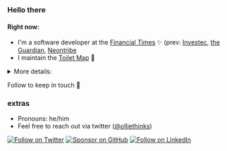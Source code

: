 ### Hello there

#### Right now:
- I'm a software developer at the [Financial Times](https://github.com/Financial-Times) ✨ (prev: [Investec](https://github.com/investec), 
[the Guardian](https://github.com/guardian), [Neontribe](https://github.com/neontribe)
- I maintain the [Toilet Map](https://github.com/public-convenience-ltd/toiletmap) 🧻


<details>
  <summary>More details:</summary>

My career began with [Neontribe](https://neontribe.co.uk/), a digital agency based in Norwich, working on various projects centred around doing tech-for-good. 

I was then part of a team at [the Guardian](https://github.com/guardian) whose mission is to develop, maintain, and advocate for best practice around the client side [tooling](https://github.com/guardian/libs) and [infrastructure](https://github.com/guardian/csnx) across the organisation. When I have time I also love to contribute to [Source](https://github.com/guardian/source), our open source design system. Before that I was part of the [Identity team](https://github.com/guardian/gateway) — building a better experience for users wanting to register for the Guardian. I also have had the chance to work on some Visual Journalism.

I am now just beginning a new chapter at the Financial Times.

Outside of work, I help to maintain the [Toilet Map](https://github.com/public-convenience-ltd/toiletmap), a project dedicated to helping people find a toilet whilst they're on the move and also put time into [various](https://github.com/ob6160/daynotes) [side](https://github.com/ob6160/caffeine) [projects](https://github.com/ob6160/html_parser_renderer).
</details>

Follow to keep in touch 🙂

### extras

- Pronouns: he/him
- Feel free to reach out via twitter ([@olliethinks](https://twitter.com/olliethinks))




[![Follow on Twitter](https://img.shields.io/badge/Follow-Twitter-1DA1F2.svg)](https://twitter.com/olliethinks)
[![Sponsor on GitHub](https://img.shields.io/badge/Sponsor-GitHub-6cc644.svg)](https://github.com/sponsors/ob6160)
[![Follow on LinkedIn](https://img.shields.io/badge/Follow-LinkedIn-2867B2.svg)](https://www.linkedin.com/in/oliver-barnwell-b5046173/)
<!--
**ob6160/ob6160** is a ✨ _special_ ✨ repository because its `README.md` (this file) appears on your GitHub profile.

Here are some ideas to get you started:

- 🔭 I’m currently working on ...
- 🌱 I’m currently learning ...
- 👯 I’m looking to collaborate on ...
- 🤔 I’m looking for help with ...
- 💬 Ask me about ...
- 📫 How to reach me: ...
- 😄 Pronouns: ...
- ⚡ Fun fact: ...
-->
